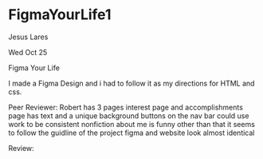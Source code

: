 # FigmaYourLife1

Jesus Lares

Wed Oct 25

Figma Your Life

I made a Figma Design and i had to follow it as my directions for HTML and css.

Peer Reviewer: Robert 
has 3 pages interest page and accomplishments page has text and a unique background buttons on the nav bar could use work to be consistent nonfiction about me is funny other than that it seems to follow the guidline of the project figma and website look almost identical

Review:
